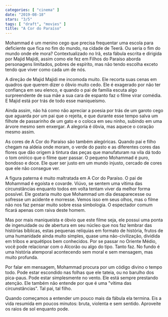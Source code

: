 ```yaml
---
categories: [ "cinema" ]
date: "2019-08-18"
stars: "3/5"
tags: [ "draft", "movies" ]
title: "A Cor do Paraíso"
---
```

Mohammad é um menino cego que precisa frequentar uma escola para
deficiente que fica no fim do mundo, na cidade de Teerã. Ou seria o fim
do mundo onde ele mora? Contextualizado no Irã, esta fábula escrita
e dirigida por Majid Majidi, assim como ele fez em Filhos do Paraíso
aborda personagens limitados, pobres de espírito, mas não tendo escolha
exceto tendo que viver como cada um de nós.

A direção de Majid Majidi me incomoda muito. Ele recorta suas cenas
em quadros que querem dizer o óbvio muito cedo. Ele é exagerado por
não ter confiança em seu elenco, e quando o pai de família escuta
algo surpreendente de sua mãe a sua cara de espanto faz o filme virar
comédia. E Majid está por trás de todo esse maniqueísmo.

Ainda assim, não há como não apreciar a poesia por trás de um garoto
cego que aguarda por um pai que o rejeita, e que durante esse tempo
salva um filhote de passarinho de um gato e o coloca em seu ninho,
subindo em uma árvore mesmo sem enxergar. A alegoria é óbvia, mas
aquece o coração mesmo assim.

As cores de A Cor do Paraíso são também alegóricas. Quando pai e filho
chegam na aldeia onde moram, o verde do pasto e as diferentes cores das
flores que dão origem à tintura das peças que manufaturam na vila dá
todo o tom onírico que o filme quer passar. O pequeno Mohammad é puro,
bondoso e doce. Ele quer ser justo em um mundo injusto, cercado de cores
que ele não consegue ver.

A figura paterna é muito maltratada em A Cor do Paraíso. O pai de
Mohammad é egoísta e covarde. Viúvo, se sentem uma vítima das
circunstâncias enquanto todos em volta tentam viver da melhor forma
possível. Ele gostaria muito que Mohammad um dia desaparecesse ou
sofresse um acidente e morresse. Vemos isso em seus olhos, mas o filme
não nos faz pensar muito sobre essa simbologia. O espectador comum
ficará apenas com raiva deste homem.

Mas por mais maniqueísta e óbvio que este filme seja, ele possui
uma ponta de ingenuidade ou de abertura em seu núcleo que nos faz
lembrar das histórias bíblicas, estas pequenas relíquias em formato
de história, frutos de uma humanidade ainda muito simples, quase uma
não-civilização, dividida em tribos e arquétipos bem conhecidos. Por
se passar no Oriente Médio, você pode relacionar com o Alcorão ou algo
do tipo. Tanto faz. No fundo é uma história atemporal acontecendo sem
moral e sem mensagem, mas muito profunda.

Por falar em mensagem, Mohammad procura por um código divino o tempo
todo. Pode estar escondido nas folhas que ele tateia, ou no barulho
dos pica-paus. Pode estar simplesmente no vento. Ele está sempre
prestando atenção. Ele também não entende por que é uma "vítima
das circunstâncias". Tal pai, tal filho.

Quando começamos a entender um pouco mais da fábula ela termina. Eis a
vida resumida em poucos minutos: bruta, violenta e sem sentido. Aproveite
os raios de sol enquanto pode.
